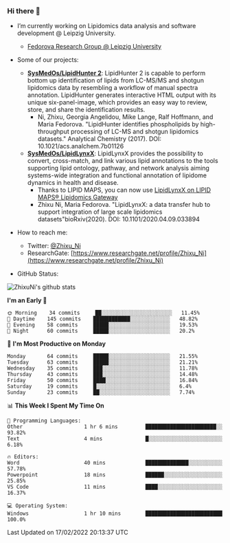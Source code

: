 ### Hi there 👋

- I’m currently working on Lipidomics data analysis and software development @ Leipzig University.
  + [Fedorova Research Group @ Leipzig University](https://home.uni-leipzig.de/fedorova/)
- Some of our projects:
  + **[SysMedOs/LipidHunter 2](https://github.com/SysMedOs/lipidhunter)**: LipidHunter 2 is capable to perform bottom up identification of lipids from LC-MS/MS and shotgun lipidomics data by resembling a workflow of manual spectra annotation. LipidHunter generates interactive HTML output with its unique six-panel-image, which provides an easy way to review, store, and share the identification results. 
    * Ni, Zhixu, Georgia Angelidou, Mike Lange, Ralf Hoffmann, and Maria Fedorova. "LipidHunter identifies phospholipids by high-throughput processing of LC-MS and shotgun lipidomics datasets." Analytical Chemistry (2017). DOI: 10.1021/acs.analchem.7b01126
  + **[SysMedOs/LipidLynxX](https://github.com/SysMedOs/LipidLynxX)**: LipidLynxX provides the possibility to convert, cross-match, and link various lipid annotations to the tools supporting lipid ontology, pathway, and network analysis aiming systems-wide integration and functional annotation of lipidome dynamics in health and disease.
    * Thanks to LIPID MAPS, you can now use [LipidLynxX on LIPID MAPS® Lipidomics Gateway](http://lipidmaps.org/lipidlynxx/)
    * Zhixu Ni, Maria Fedorova. "LipidLynxX: a data transfer hub to support integration of large scale lipidomics datasets"bioRxiv(2020). DOI: 10.1101/2020.04.09.033894
- How to reach me:
  + Twitter: [@Zhixu_Ni](https://twitter.com/Zhixu_Ni)
  + ResearchGate: [https://www.researchgate.net/profile/Zhixu_Ni](https://www.researchgate.net/profile/Zhixu_Ni)

- GitHub Status:

![ZhixuNi's github stats](https://github-readme-stats.vercel.app/api?username=ZhixuNi&show_icons=true&hide=issues)

<!--START_SECTION:waka-->
**I'm an Early 🐤** 

```text
🌞 Morning    34 commits     ██░░░░░░░░░░░░░░░░░░░░░░░   11.45% 
🌆 Daytime    145 commits    ████████████░░░░░░░░░░░░░   48.82% 
🌃 Evening    58 commits     █████░░░░░░░░░░░░░░░░░░░░   19.53% 
🌙 Night      60 commits     █████░░░░░░░░░░░░░░░░░░░░   20.2%

```
📅 **I'm Most Productive on Monday** 

```text
Monday       64 commits     █████░░░░░░░░░░░░░░░░░░░░   21.55% 
Tuesday      63 commits     █████░░░░░░░░░░░░░░░░░░░░   21.21% 
Wednesday    35 commits     ███░░░░░░░░░░░░░░░░░░░░░░   11.78% 
Thursday     43 commits     ███░░░░░░░░░░░░░░░░░░░░░░   14.48% 
Friday       50 commits     ████░░░░░░░░░░░░░░░░░░░░░   16.84% 
Saturday     19 commits     █░░░░░░░░░░░░░░░░░░░░░░░░   6.4% 
Sunday       23 commits     ██░░░░░░░░░░░░░░░░░░░░░░░   7.74%

```


📊 **This Week I Spent My Time On** 

```text
💬 Programming Languages: 
Other                    1 hr 6 mins         ███████████████████████░░   93.82% 
Text                     4 mins              █░░░░░░░░░░░░░░░░░░░░░░░░   6.18%

🔥 Editors: 
Word                     40 mins             ██████████████░░░░░░░░░░░   57.78% 
Powerpoint               18 mins             ██████░░░░░░░░░░░░░░░░░░░   25.85% 
VS Code                  11 mins             ████░░░░░░░░░░░░░░░░░░░░░   16.37%

💻 Operating System: 
Windows                  1 hr 10 mins        █████████████████████████   100.0%

```


 Last Updated on 17/02/2022 20:13:37 UTC
<!--END_SECTION:waka-->
